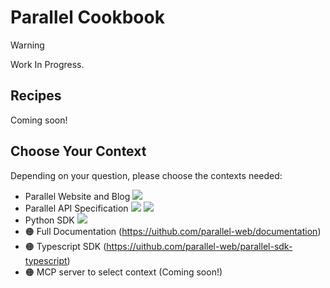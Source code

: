 # Parallel Cookbook

> [!WARNING]
> Work In Progress.

## Recipes

Coming soon!

## Choose Your Context

Depending on your question, please choose the contexts needed:

- Parallel Website and Blog [![](https://badge.forgithub.com/janwilmake/parallel-website?maxTokens=10000000&lines=false)](https://uithub.com/janwilmake/parallel-website?maxTokens=10000000&lines=false)
- Parallel API Specification [![](https://badge.forgithub.com/janwilmake/parallel-openapi?maxTokens=10000000&lines=false)](https://uithub.com/janwilmake/parallel-openapi?maxTokens=10000000&lines=false) [![](https://b.lmpify.com/Select_A_Context)](https://letmeprompt.com?q=https://parallel.oapis.org/%20%20give%20me%20urls:%20which%20files%20are%20relevant%20for%20...)
- Python SDK [![](https://badge.forgithub.com/parallel-web/parallel-sdk-python?maxTokens=10000000&lines=false)](https://uithub.com/parallel-web/parallel-sdk-python?maxTokens=10000000&lines=false)
- 🟠 Full Documentation (https://uithub.com/parallel-web/documentation)
- 🟠 Typescript SDK (https://uithub.com/parallel-web/parallel-sdk-typescript)
- 🟠 MCP server to select context (Coming soon!)
